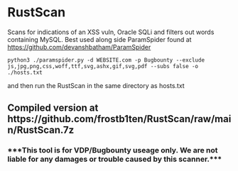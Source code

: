# RustScan
Scans for indications of an XSS vuln, Oracle SQLi and filters out words containing MySQL. Best used along side ParamSpider found at
https://github.com/devanshbatham/ParamSpider

```
python3 ./paramspider.py -d WEBSITE.com -p Bugbounty --exclude js,jpg,png,css,woff,ttf,svg,ashx,gif,svg,pdf --subs false -o ./hosts.txt
```
and then run the RustScan in the same directory as hosts.txt

<h2>Compiled version at https://github.com/frostb1ten/RustScan/raw/main/RustScan.7z</h2>


<h3>***This tool is for VDP/Bugbounty useage only. We are not liable for any damages or trouble caused by this scanner.***</h3>
